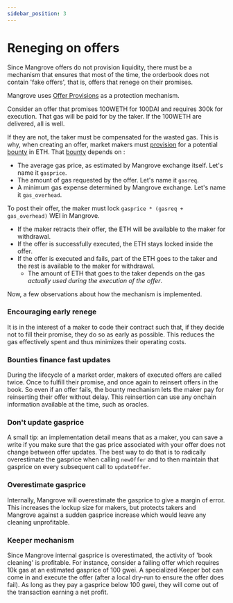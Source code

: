 ```yaml
---
sidebar_position: 3
---
```

# Reneging on offers

Since Mangrove offers do not provision liquidity, there must be a mechanism that ensures that most of the time, the orderbook does not contain 'fake offers', that is, offers that renege on their promises.

Mangrove uses [Offer Provisions](../technical-references/taking-and-making-offers/reactive-offer/offer-provision.md) as a protection mechanism.

Consider an offer that promises 100WETH for 100DAI and requires 300k for execution. That gas will be paid for by the taker. If the 100WETH are delivered, all is well.

If they are not, the taker must be compensated for the wasted gas. This is why, when creating an offer, market makers must [provision](../technical-references/taking-and-making-offers/reactive-offer/offer-provision.md) for a potential [bounty](../technical-references/taking-and-making-offers/reactive-offer/offer-provision.md#computing-the-provision-and-offer-bounty) in ETH. That [bounty](../technical-references/taking-and-making-offers/reactive-offer/offer-provision.md#computing-the-provision-and-offer-bounty) depends on :

* The average gas price, as estimated by Mangrove exchange itself. Let's name it `gasprice`.
* The amount of gas requested by the offer. Let's name it `gasreq`.
* A minimum gas expense determined by Mangrove exchange. Let's name it `gas_overhead`.

To post their offer, the maker must lock `gasprice * (gasreq + gas_overhead)` WEI in Mangrove.

* If the maker retracts their offer, the ETH will be available to the maker for withdrawal.
* If the offer is successfully executed, the ETH stays locked inside the offer.
* If the offer is executed and fails, part of the ETH goes to the taker and the rest is available to the maker for withdrawal.
  * The amount of ETH that goes to the taker depends on the gas _actually used during the execution of the offer_.

Now, a few observations about how the mechanism is implemented.

### Encouraging early renege

It is in the interest of a maker to code their contract such that, if they decide not to fill their promise, they do so as early as possible. This reduces the gas effectively spent and thus minimizes their operating costs.

### Bounties finance fast updates

During the lifecycle of a market order, makers of executed offers are called twice. Once to fulfill their promise, and once again to reinsert offers in the book. So even if an offer fails, the bounty mechanism lets the maker pay for reinserting their offer without delay. This reinsertion can use any onchain information available at the time, such as oracles.

### Don't update gasprice

A small tip: an implementation detail means that as a maker, you can save a write if you make sure that the gas price associated with your offer does not change between offer updates. The best way to do that is to radically overestimate the gasprice when calling `newOffer` and to then maintain that gasprice on every subsequent call to `updateOffer`.

### Overestimate gasprice

Internally, Mangrove will overestimate the gasprice to give a margin of error. This increases the lockup size for makers, but protects takers and Mangrove against a sudden gasprice increase which would leave any cleaning unprofitable.

### Keeper mechanism

Since Mangrove internal gasprice is overestimated, the activity of 'book cleaning' is profitable. For instance, consider a failing offer which requires 10k gas at an estimated gasprice of 100 gwei. A specialized Keeper bot can come in and execute the offer (after a local dry-run to ensure the offer does fail). As long as they pay a gasprice below 100 gwei, they will come out of the transaction earning a net profit.
